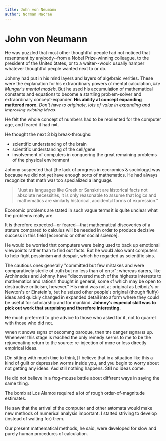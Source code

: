 ```yaml
---
title: John von Neumann
author: Norman Macrae
---
```


# John von Neumann

He was puzzled that most other thoughtful people had not noticed that resentment by anybody--from a Nobel Prize-winning colleague, to the president of the United States, or to a waiter--would usually hamper whatever thoughtful people wanted next to or do.

Johnny had put in his mind layers and layers of algebraic verities.  These were the explanation for his extraordinary powers of mental calculation, _like Munger's mental models_.  But he used his accumulation of mathematical constants and equations to become a startling problem-solver and extraordinary concept-expander.  **His ability at concept expanding mattered more.** *Don't have to originate, lots of value in expanding and improving existing ideas.*

He felt the whole concept of numbers had to be reoriented for the computer age, and feared it had not.

He thought the next 3 big break-throughs:

- scientific understanding of the brain
- scientific understanding of the cell/gene
- involvement of computers in conquering the great remaining problems of the physical environment

Johnny suspected that [the lack of progress in economics & sociology] was because we did not yet have enough sorts of mathematics.  He had always recognize that math was too specialized a language.

> "Just as languages like Greek or Sanskrit are historical facts not absolute necessities, it is only reasonable to assume that logics and mathematics are similarly historical, accidental forms of expression."

Economic problems are stated in such vague terms it is quite unclear what the problems really are.

It is therefore expected—or feared—that mathematical discoveries of a stature compared to calculus will be needed in order to produce decisive success in this field [economic or other social science].

He would be worried that computers were being used to back up emotional viewpoints rather than to find out facts. But he would also want computers to help fight pessimism and despair, which he regarded as scientific sins.

The cautious ones generally "committed but few mistakes and were comparatively sterile of truth but no less than of error"; whereas darers, like Archimedes and Johnny, have "discovered much of the highests interests to mathematics and rational thought in general, some of which may be open to destructive criticism, however." His mind was not as original as Leibniz's or Newton's or Einstein's, but he seized other people's original (though fluffy) ideas and quickly changed in expanded detail into a form where they could be useful for scholarship and for mankind. **Johnny's especial skill was to pick out work that surprising and therefore interesting.**

He much preferred to give advice to those who asked for it, not to quarrel with those who did not.

When it shows signs of becoming baroque, then the danger signal is up.  Whenever this stage is reached the only remedy seems to me to be the rejuvenating return to the source: re-injection of more or less directly empirical ideas.

[On sitting with much time to think,] I believe that in a situation like this a kind of guilt or depression worms inside you, and you begin to worry about not getting any ideas. And still nothing happens. Still no ideas come.

He did not believe in a frog-mouse battle about different ways in saying the same thing.

The bomb at Los Alamos required a lot of rough order-of-magnitude estimates.

He saw that the arrival of the computer and other automata would make new methods of numerical analysis important.  I started striving to develop (instead of waiting for) them.

Our present mathematical methods, he said, were developed for slow and purely human procedures of calculation.
